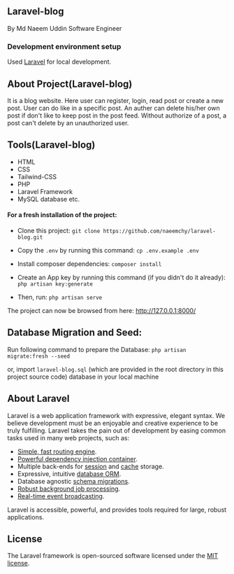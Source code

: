 ## Laravel-blog 
By Md Naeem Uddin
Software Engineer

### Development environment setup
Used [Laravel](https://laravel.com/docs/9.x) for local development.

## About Project(Laravel-blog)
It is a blog website. Here user can register, login, read post or create a new post. User can do like in a specific post. An auther can delete his/her own post if don't like to keep post in the post feed. Without authorize of a post, a post can't delete by an unauthorized user.

## Tools(Laravel-blog)
- HTML
- CSS
- Tailwind-CSS
- PHP
- Laravel Framework
- MySQL database etc.

#### For a fresh installation of the project: 
- Clone this project:
    `git clone https://github.com/naeemchy/laravel-blog.git`

- Copy the `.env` by running this command:
    `cp .env.example .env`

- Install composer dependencies:
    `composer install`
    
- Create an App key by running this command (if you didn't do it already):
    `php artisan key:generate`
    
- Then, run:
    `php artisan serve`

The project can now be browsed from here: http://127.0.0.1:8000/

## Database Migration and Seed:
Run following command to prepare the Database:
    `php artisan migrate:fresh --seed`

or,
    import `laravel-blog.sql` (which are provided in the root directory in this project source code) database in your local machine

## About Laravel
Laravel is a web application framework with expressive, elegant syntax. We believe development must be an enjoyable and creative experience to be truly fulfilling. Laravel takes the pain out of development by easing common tasks used in many web projects, such as:

- [Simple, fast routing engine](https://laravel.com/docs/routing).
- [Powerful dependency injection container](https://laravel.com/docs/container).
- Multiple back-ends for [session](https://laravel.com/docs/session) and [cache](https://laravel.com/docs/cache) storage.
- Expressive, intuitive [database ORM](https://laravel.com/docs/eloquent).
- Database agnostic [schema migrations](https://laravel.com/docs/migrations).
- [Robust background job processing](https://laravel.com/docs/queues).
- [Real-time event broadcasting](https://laravel.com/docs/broadcasting).

Laravel is accessible, powerful, and provides tools required for large, robust applications.

## License
The Laravel framework is open-sourced software licensed under the [MIT license](https://opensource.org/licenses/MIT).
